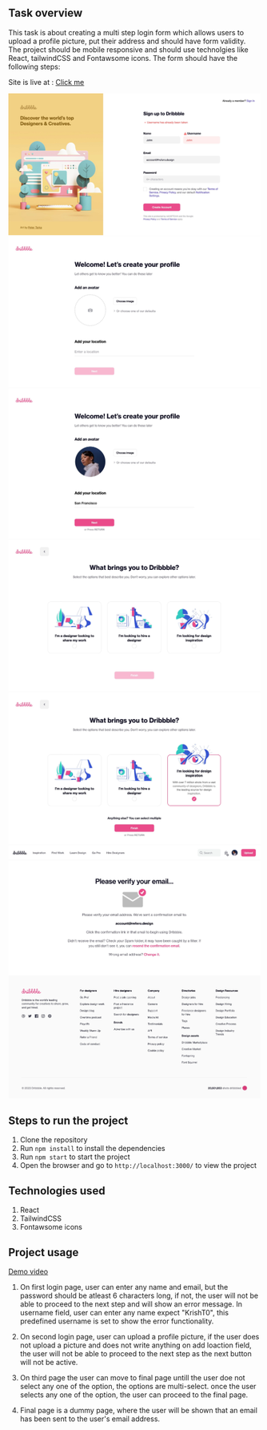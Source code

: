 ## Task overview

This task is about creating a multi step login form which allows users to upload a profile picture, put their address and should have form validity. The project should be mobile responsive and should use technolgies like React, tailwindCSS and Fontawsome icons. The form should have the following steps:

Site is live at : [Click me](https://exquisite-heliotrope-56dd00.netlify.app/)

![alt text](./Readme/image.png)
![alt text](./Readme/image-1.png)
![alt text](./Readme/image-2.png)
![alt text](./Readme/image-3.png)
![alt text](./Readme/image-4.png)
![alt text](./Readme/image-5.png)

## Steps to run the project

1. Clone the repository
2. Run `npm install` to install the dependencies
3. Run `npm start` to start the project
4. Open the browser and go to `http://localhost:3000/` to view the project

## Technologies used

1. React
2. TailwindCSS
3. Fontawsome icons

## Project usage

[Demo video](https://drive.google.com/file/d/16PjfmcIN0gfobhILHZ22Lm-AseiQbUPq/view?usp=sharing)

1. On first login page, user can enter any name and email, but the password should be atleast 6 characters long, if not, the user will not be able to proceed to the next step and will show an error message. In username field, user can enter any name expect "KrishT0", this predefined username is set to show the error functionality.

2. On second login page, user can upload a profile picture, if the user does not upload a picture and does not write anything on add loaction field, the user will not be able to proceed to the next step as the next button will not be active.

3. On third page the user can move to final page untill the user doe not select any one of the option, the options are multi-select. once the user selects any one of the option, the user can proceed to the final page.

4. Final page is a dummy page, where the user will be shown that an email has been sent to the user's email address.
